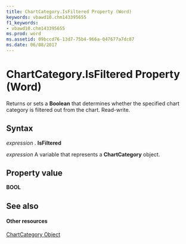 ```yaml
---
title: ChartCategory.IsFiltered Property (Word)
keywords: vbawd10.chm143395655
f1_keywords:
- vbawd10.chm143395655
ms.prod: word
ms.assetid: 09bccd76-13d7-75b4-966a-047677a7dc87
ms.date: 06/08/2017
---
```



# ChartCategory.IsFiltered Property (Word)

Returns or sets a  **Boolean** that determines whether the specified chart category is filtered out from the chart. Read-write.


## Syntax

 _expression_ . **IsFiltered**

 _expression_ A variable that represents a **ChartCategory** object.


## Property value

 **BOOL**


## See also


#### Other resources


[ChartCategory Object](Word.chartcategory.md)


